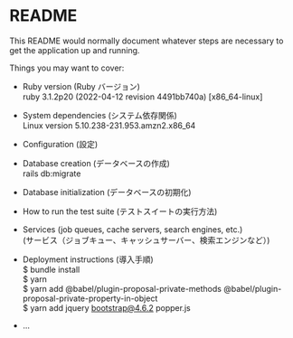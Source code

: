# README

This README would normally document whatever steps are necessary to get the
application up and running.

Things you may want to cover:

* Ruby version  (Ruby バージョン)  
  ruby 3.1.2p20 (2022-04-12 revision 4491bb740a) [x86_64-linux]
* System dependencies  (システム依存関係)  
  Linux version 5.10.238-231.953.amzn2.x86_64  
* Configuration  (設定)

* Database creation  (データベースの作成)  
  rails db:migrate

* Database initialization  (データベースの初期化)

* How to run the test suite  (テストスイートの実行方法)

* Services (job queues, cache servers, search engines, etc.)  
  (サービス（ジョブキュー、キャッシュサーバー、検索エンジンなど）)
* Deployment instructions  (導入手順)  
  \$ bundle install  
  \$ yarn  
  \$ yarn add @babel/plugin-proposal-private-methods @babel/plugin-proposal-private-property-in-object  
  \$ yarn add jquery bootstrap@4.6.2 popper.js

* ...
